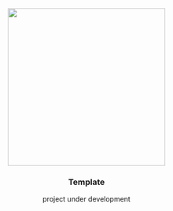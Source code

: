 <div align='center'>
    <br/>
    <br/>
    <img src='' width='320px'>
    <br/>
    <h3>Template</h3>
    <p>project under development</p>
    <br/>
    <br/>
</div>

